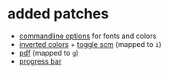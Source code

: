 # added patches
* [commandline options](https://tools.suckless.org/sent/patches/cmdline_options/) for fonts and colors
* [inverted colors](https://tools.suckless.org/sent/patches/inverted-colors/) + [toggle scm](https://tools.suckless.org/sent/patches/toggle-scm/) (mapped to `i`)
* [pdf](https://tools.suckless.org/sent/patches/pdf/) (mapped to `g`)
* [progress bar](https://tools.suckless.org/sent/patches/progress-bar/)
